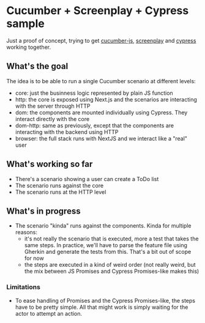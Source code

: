 # Cucumber + Screenplay + Cypress sample

Just a proof of concept, trying to get [cucumber-js](https://github.com/cucumber/cucumber-js), [screenplay](https://github.com/cucumber/screenplay.js/) and [cypress](https://cypress.io) working together.

## What's the goal

The idea is to be able to run a single Cucumber scenario at different levels:

- core: just the businness logic represented by plain JS function
- http: the core is exposed using Next.js and the scenarios are interacting with the server through HTTP
- dom: the components are mounted individually using Cypress. They interact directly with the core
- dom-http: same as previously, except that the components are interacting with the backend using HTTP
- browser: the full stack runs with NextJS and we interact like a "real" user

## What's working so far

- There's a scenario showing a user can create a ToDo list
- The scenario runs against the core
- The scenario runs at the HTTP level

## What's in progress

- The scenario "kinda" runs against the components. Kinda for multiple reasons:
  - it's not really the scenario that is executed, more a test that takes the same steps. In practice, we'll have to parse the feature file using Gherkin and generate the tests from this. That's a bit out of scope for now
  - the steps are executed in a kind of weird order (not really weird, but the mix between JS Promises and Cypress Promises-like makes this)

### Limitations

- To ease handling of Promises and the Cypress Promises-like, the steps have to be pretty simple. All that might work is simply waiting for the actor to attempt an action.
